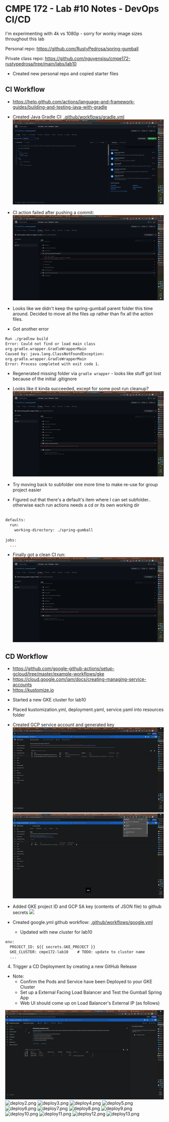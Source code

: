 # CMPE 172 - Lab #10 Notes - DevOps CI/CD

I'm experimenting with 4k vs 1080p - sorry for wonky image sizes throughout this lab


Personal repo:
https://github.com/RustyPedrosa/spring-gumball


Private class repo:
https://github.com/nguyensjsu/cmpe172-rustypedrosa/tree/main/labs/lab10

- Created new personal repo and copied starter files
## CI Workflow

* https://help.github.com/actions/language-and-framework-guides/building-and-testing-java-with-gradle

- Created Java Gradle CI: [.github/workflows/gradle.yml](.github/workflows/gradle.yml)
![](images/create-gradle-ci-yaml.png)

- CI action failed after pushing a commit:
![ci-action-fail.png](images/ci-action-fail.png)

- Looks like we didn't keep the spring-gumball parent folder this time around.  Decided to move all the files up rather than fix all the action files.
- Got another error
```
Run ./gradlew build
Error: Could not find or load main class org.gradle.wrapper.GradleWrapperMain
Caused by: java.lang.ClassNotFoundException: org.gradle.wrapper.GradleWrapperMain
Error: Process completed with exit code 1.
```
- Regenerated missing folder via `gradle wrapper` - looks like stuff got lost because of the initial .gitignore
- Looks like it kinda succeeded, except for some post run cleanup?
![ci-kinda-success.png](images/ci-kinda-success.png)

- Try moving back to subfolder one more time to make re-use for group project easier
- Figured out that there's a default's item where I can set subfolder.. otherwise each run actions needs a cd or its own working dir
```

defaults:
  run:
    working-directory: ./spring-gumball

jobs:
  ...
```
- Finally got a clean CI run:
![ci-kinda-success.png](images/ci-kinda-success.png)

## CD Workflow

* https://github.com/google-github-actions/setup-gcloud/tree/master/example-workflows/gke
* https://cloud.google.com/iam/docs/creating-managing-service-accounts
* https://kustomize.io

- Started a new GKE cluster for lab10
- Placed kustomization.yml, deployment.yaml, service.yaml into resources folder

- Created GCP service account and generated key
![](images/gcp-service-account-create.png)
![](images/gcp-service-account-key.png)

- Added GKE project ID and GCP SA key (contents of JSON file) to github secrets
![](images/gcp=github-secrets.png)

- Created google.yml github workflow: [.github/workflows/google.yml](.github/workflows/google.yml)
  - Updated with new cluster for lab10
```
env:
  PROJECT_ID: ${{ secrets.GKE_PROJECT }}
  GKE_CLUSTER: cmpe172-lab10    # TODO: update to cluster name
  ...
```

4. Trigger a CD Deployment by creating a new GitHub Release

* Note:  
	* Confirm the Pods and Service have been Deployed to your GKE Cluster
	* Set up a External Facing Load Balancer and Test the Gumball Spring App
	* Web UI should come up on Load Balancer's External IP (as follows)


![deploy1.png](images/deploy1-clusters.png)
![deploy2.png](images/deploy2.png)
![deploy3.png](images/deploy3.png)
![deploy4.png](images/deploy4.png)
![deploy5.png](images/deploy5.png)
![deploy6.png](images/deploy6.png)
![deploy7.png](images/deploy7.png)
![deploy8.png](images/deploy8.png)
![deploy9.png](images/deploy9.png)
![deploy10.png](images/deploy10.png)
![deploy11.png](images/deploy11.png)
![deploy12.png](images/deploy12.png)
![deploy13.png](images/deploy13.png)
